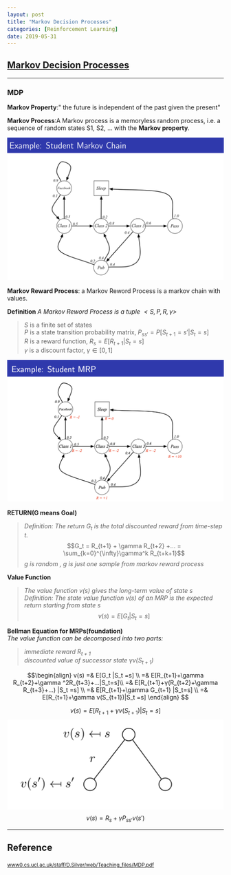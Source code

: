```yaml
---
layout: post
title: "Markov Decision Processes"
categories: [Reinforcement Learning]
date: 2019-05-31
---
```


## [Markov Decision Processes](/assets/MDP.pdf)
---

### MDP
**Markov Property**:" the future is independent of the past given the present"

**Markov Process**:A Markov process is a memoryless random process, i.e. a sequence of random states S1, S2, ... with the **Markov property**.

![Example: Student Markov Chain](/assets/eg_mdp.jpg)

**Markov Reward Process**: a Markov Reword Process is a markov chain with values.

**Definition**
*A Markov Reword Process is a tuple $<S, P, R, \gamma>$*   
>$S$ is a finite set of states  
>$P$ is a state transition probability matrix, $P_{ss'} = P[S_{t+1} = s' | S_{t} = s]$  
>$R$ is a reward function, $R_{s} = E[R_{t+1}|S_t = s]$  
>$\gamma$ is a discount factor, $\gamma \in[0, 1]$


![Example: Student MRP](/assets/eg.MRP.jpg)

**RETURN(G means Goal)**  
>*Definition: The return $G_t$ is the total discounted reward from time-step t.*  
$$G_t = R_{t+1} + \gamma R_{t+2} +... = \sum_{k=0}^{\infty}\gamma^k R_{t+k+1}$$
>*g is random , g is just one sample from markov reward process*

**Value Function**  
>*The value function $v(s)$ gives the long-term value of state s*  
>*Definition: The state value function $v(s)$ of an MRP is the expected return starting from state s*  
$$v(s)=E[G_t |S_t =s]$$

**Bellman Equation for MRPs(foundation)**  
*The value function can be decomposed into two parts:*
>*immediate reward $R_{t+1}$*  
>*discounted value of successor state $\gamma v(S_{t+1})$*

$$\begin{align}
v(s) =& E[G_t |S_t =s] \\
=& E[R_{t+1}+\gamma R_{t+2}+\gamma ^2R_{t+3}+...|S_t=s]\\
=& E[R_{t+1}+γ(R_{t+2}+\gamma R_{t+3}+...) |S_t =s] \\
=& E[R_{t+1}+\gamma G_{t+1} |S_t=s] \\
=& E[R_{t+1}+\gamma v(S_{t+1})|S_t =s]
\end{align} $$

$$v(s)=E[R_{t+1}+\gamma v(S_{t+1})|S_t =s]$$
![Bellman Equation Backup Diagram](/assets/BellmanEquationbackupdiagram1.jpg)
$$v(s)=R_s+\gamma P_{ss'}v(s')$$





---

<h2>Reference</h2>

<small>[www0.cs.ucl.ac.uk/staff/D.Silver/web/Teaching_files/MDP.pdf](http://www0.cs.ucl.ac.uk/staff/D.Silver/web/Teaching_files/MDP.pdf)</small>
